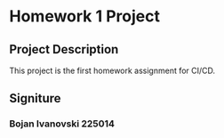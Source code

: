 # Homework 1 Project

## Project Description

This project is the first homework assignment for CI/CD.

## Signiture 
### Bojan Ivanovski 225014